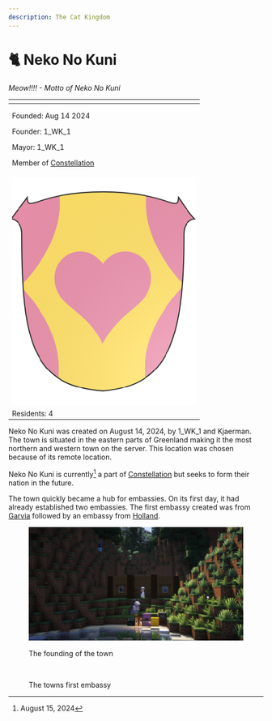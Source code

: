 ```yaml
---
description: The Cat Kingdom
---
```


# 🐈 Neko No Kuni

_Meow!!!! - Motto of Neko No Kuni_

<table data-view="cards"><thead><tr><th></th></tr></thead><tbody><tr><td><p>Founded: Aug 14  2024</p><p>Founder: 1_WK_1</p><p>Mayor: 1_WK_1</p><p>Member of <a href="../../nations/present-nations/constellation.md">Constellation</a> </p></td></tr><tr><td><img src="../../../../.gitbook/assets/Neko_No_Kuni.png" alt=""></td></tr><tr><td>Residents: 4</td></tr></tbody></table>

Neko No Kuni was created on August 14, 2024, by 1\_WK\_1 and Kjaerman. The town is situated in the eastern parts of Greenland making it the most northern and western town on the server. This location was chosen because of its remote location.

Neko No Kuni is currently[^1] a part of [Constellation](../../nations/present-nations/constellation.md) but seeks to form their nation in the future.

The town quickly became a hub for embassies. On its first day, it had already established two embassies. The first embassy created was from [Garvia](../finland-region/province-of-garvia/garvia/) followed by an embassy from [Holland](amsterdam.md).

<figure><img src="../../../../.gitbook/assets/2024-08-14_17.15.14.png" alt=""><figcaption><p>The founding of the town</p></figcaption></figure>

<figure><img src="../../../../.gitbook/assets/2024-08-15_18.51.12.png" alt=""><figcaption><p>The towns first embassy</p></figcaption></figure>

[^1]: August 15, 2024
